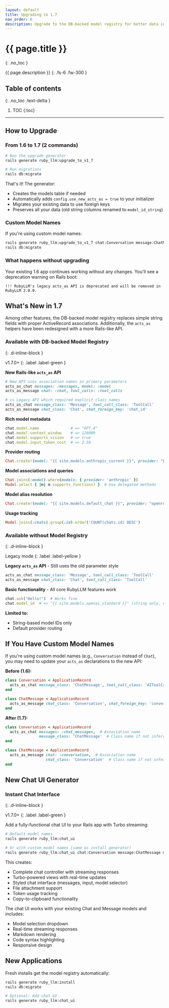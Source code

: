```yaml
---
layout: default
title: Upgrading to 1.7
nav_order: 6
description: Upgrade to the DB-backed model registry for better data integrity and rich model metadata.
---
```


# {{ page.title }}
{: .no_toc }

{{ page.description }}
{: .fs-6 .fw-300 }

## Table of contents
{: .no_toc .text-delta }

1. TOC
{:toc}

---

## How to Upgrade

### From 1.6 to 1.7 (2 commands)

```bash
# Run the upgrade generator
rails generate ruby_llm:upgrade_to_v1_7

# Run migrations
rails db:migrate
```

That's it! The generator:
- Creates the models table if needed
- Automatically adds `config.use_new_acts_as = true` to your initializer
- Migrates your existing data to use foreign keys
- Preserves all your data (old string columns renamed to `model_id_string`)

### Custom Model Names

If you're using custom model names:

```bash
rails generate ruby_llm:upgrade_to_v1_7 chat:Conversation message:ChatMessage
rails db:migrate
```

### What happens without upgrading

Your existing 1.6 app continues working without any changes. You'll see a deprecation warning on Rails boot:

```
!!! RubyLLM's legacy acts_as API is deprecated and will be removed in RubyLLM 2.0.0.
```

## What's New in 1.7

Among other features, the DB-backed model registry replaces simple string fields with proper ActiveRecord associations. Additionally, the `acts_as` helpers have been redesigned with a more Rails-like API.

### Available with DB-backed Model Registry
{: .d-inline-block }

v1.7.0+
{: .label .label-green }

**New Rails-like `acts_as` API**
```ruby
# New API uses association names as primary parameters
acts_as_chat messages: :messages, model: :model
acts_as_message chat: :chat, tool_calls: :tool_calls

# vs Legacy API which required explicit class names
acts_as_chat message_class: 'Message', tool_call_class: 'ToolCall'
acts_as_message chat_class: 'Chat', chat_foreign_key: 'chat_id'
```

**Rich model metadata**
```ruby
chat.model.name              # => "GPT-4"
chat.model.context_window    # => 128000
chat.model.supports_vision   # => true
chat.model.input_token_cost  # => 2.50
```

**Provider routing**
```ruby
Chat.create!(model: "{{ site.models.anthropic_current }}", provider: "bedrock")
```

**Model associations and queries**
```ruby
Chat.joins(:model).where(models: { provider: 'anthropic' })
Model.select { |m| m.supports_functions? }  # Use delegated methods
```

**Model alias resolution**
```ruby
Chat.create!(model: "{{ site.models.default_chat }}", provider: "openrouter")  # Resolves to openai/{{ site.models.default_chat }} automatically
```

**Usage tracking**
```ruby
Model.joins(:chats).group(:id).order('COUNT(chats.id) DESC')
```

### Available without Model Registry
{: .d-inline-block }

Legacy mode
{: .label .label-yellow }

**Legacy `acts_as` API** - Still uses the old parameter style
```ruby
acts_as_chat message_class: 'Message', tool_call_class: 'ToolCall'
acts_as_message chat_class: 'Chat', tool_call_class: 'ToolCall'
```

**Basic functionality** - All core RubyLLM features work
```ruby
chat.ask("Hello!")  # Works fine
chat.model_id  # => "{{ site.models.openai_standard }}" (string only, no metadata)
```

**Limited to:**
- String-based model IDs only
- Default provider routing

## If You Have Custom Model Names

If you're using custom model names (e.g., `Conversation` instead of `Chat`), you may need to update your `acts_as` declarations to the new API:

**Before (1.6):**
```ruby
class Conversation < ApplicationRecord
  acts_as_chat message_class: 'ChatMessage', tool_call_class: 'AIToolCall'
end

class ChatMessage < ApplicationRecord
  acts_as_message chat_class: 'Conversation', chat_foreign_key: 'conversation_id'
end
```

**After (1.7):**
```ruby
class Conversation < ApplicationRecord
  acts_as_chat messages: :chat_messages,  # Association name
               message_class: 'ChatMessage'  # Class name if not inferrable
end

class ChatMessage < ApplicationRecord
  acts_as_message chat: :conversation,  # Association name
                  chat_class: 'Conversation'  # Class name if not inferrable
end
```

## New Chat UI Generator

### Instant Chat Interface
{: .d-inline-block }

v1.7.0+
{: .label .label-green }

Add a fully-functional chat UI to your Rails app with Turbo streaming:

```bash
# Default model names
rails generate ruby_llm:chat_ui

# Or with custom model names (same as install generator)
rails generate ruby_llm:chat_ui chat:Conversation message:ChatMessage model:LLMModel
```

This creates:
- Complete chat controller with streaming responses
- Turbo-powered views with real-time updates
- Styled chat interface (messages, input, model selector)
- File attachment support
- Token usage tracking
- Copy-to-clipboard functionality

The chat UI works with your existing Chat and Message models and includes:
- Model selection dropdown
- Real-time streaming responses
- Markdown rendering
- Code syntax highlighting
- Responsive design

## New Applications

Fresh installs get the model registry automatically:

```bash
rails generate ruby_llm:install
rails db:migrate

# Optional: Add chat UI
rails generate ruby_llm:chat_ui
```
